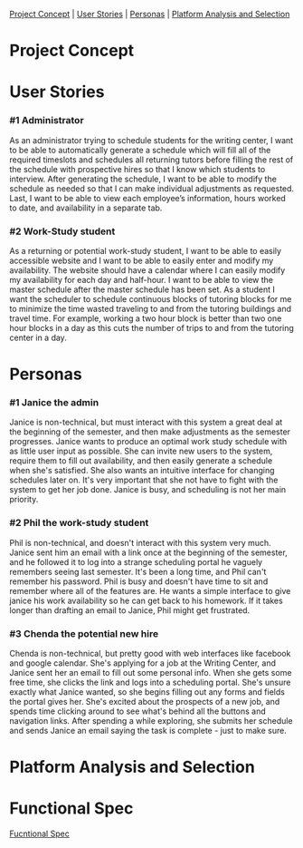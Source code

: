 [Project Concept](#project-concept) | [User Stories](#user-stories) | [Personas](#personas) | [Platform Analysis and Selection](#platform-analysis-and-selection)

# Project Concept

# User Stories

### #1 Administrator 

As an administrator trying to schedule students for the writing center, I want to be able to automatically generate a schedule which will fill all of the required timeslots and schedules all returning tutors before filling the rest of the schedule with prospective hires so that I know which students to interview. After generating the schedule, I want to be able to modify the schedule as needed so that I can make individual adjustments as requested. Last, I want to be able to view each employee’s information, hours worked to date, and availability in a separate tab. 

### #2 Work-Study student

As a returning or potential work-study student, I want to be able to easily accessible website and I want to be able to easily enter and modify my availability. The website should have a calendar where I can easily modify my availability for each day and half-hour. I want to be able to view the master schedule after the master schedule has been set.  As a student I want the scheduler to schedule continuous blocks of tutoring blocks for me to minimize the time wasted traveling to and from the tutoring buildings and travel time. For example, working a two hour block is better than two one hour blocks in a day as this cuts the number of trips to and from the tutoring center in a day. 

# Personas

### #1 Janice the admin

Janice is non-technical, but must interact with this system a great deal at the beginning of the semester, and then make adjustments as the semester progresses.  Janice wants to produce an optimal work study schedule with as little user input as possible.  She can invite new users to the system, require them to fill out availability, and then easily generate a schedule when she's satisfied.  She also wants an intuitive interface for changing schedules later on.  It's very important that she not have to fight with the system to get her job done.  Janice is busy, and scheduling is not her main priority.

### #2 Phil the work-study student

Phil is non-technical, and doesn't interact with this system very much.  Janice sent him an email with a link once at the beginning of the semester, and he followed it to log into a strange scheduling portal he vaguely remembers seeing last semester.  It's been a long time, and Phil can't remember his password.  Phil is busy and doesn't have time to sit and remember where all of the features are.  He wants a simple interface to give janice his work availability so he can get back to his homework.  If it takes longer than drafting an email to Janice, Phil might get frustrated.

### #3 Chenda the potential new hire

Chenda is non-technical, but pretty good with web interfaces like facebook and google calendar.  She's applying for a job at the Writing Center, and Janice sent her an email to fill out some personal info.  When she gets some free time, she clicks the link and logs into a scheduling portal.  She's unsure exactly what Janice wanted, so she begins filling out any forms and fields the portal gives her.  She's excited about the prospects of a new job, and spends time clicking around to see what's behind all the buttons and navigation links.  After spending a while exploring, she submits her schedule and sends Janice an email saying the task is complete - just to make sure.

# Platform Analysis and Selection

# Functional Spec

 [Fucntional Spec](static/FunctionalSpec523.pdf)
